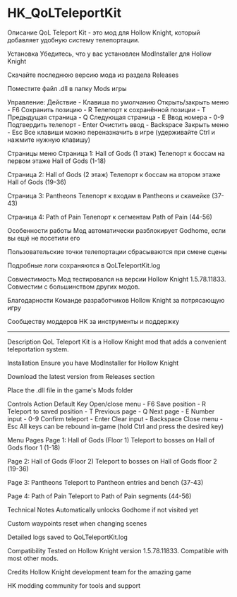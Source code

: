 ﻿# HK_QoLTeleportKit
Описание
QoL Teleport Kit - это мод для Hollow Knight, который добавляет удобную систему телепортации.

Установка
Убедитесь, что у вас установлен ModInstaller для Hollow Knight

Скачайте последнюю версию мода из раздела Releases

Поместите файл .dll в папку Mods игры

Управление:
Действие - Клавиша по умолчанию
Открыть/закрыть меню - F6
Сохранить позицию - R
Телепорт к сохранённой позиции - T
Предыдущая страница - Q
Следующая страница - E
Ввод номера - 0-9
Подтвердить телепорт - Enter
Очистить ввод - Backspace
Закрыть меню - Esc
Все клавиши можно переназначить в игре (удерживайте Ctrl и нажмите нужную клавишу)

Страницы меню
Страница 1: Hall of Gods (1 этаж)
Телепорт к боссам на первом этаже Hall of Gods (1-18)

Страница 2: Hall of Gods (2 этаж)
Телепорт к боссам на втором этаже Hall of Gods (19-36)

Страница 3: Pantheons
Телепорт к входам в Pantheons и скамейке (37-43)

Страница 4: Path of Pain
Телепорт к сегментам Path of Pain (44-56)

Особенности работы
Мод автоматически разблокирует Godhome, если вы ещё не посетили его

Пользовательские точки телепортации сбрасываются при смене сцены

Подробные логи сохраняются в QoLTeleportKit.log

Совместимость
Мод тестировался на версии Hollow Knight 1.5.78.11833. Совместим с большинством других модов.

Благодарности
Команде разработчиков Hollow Knight за потрясающую игру

Сообществу моддеров HK за инструменты и поддержку

------------------------------------------------------------------------------------------------------------------------------------------------------------------------------------------------------------------------
Description
QoL Teleport Kit is a Hollow Knight mod that adds a convenient teleportation system.



Installation
Ensure you have ModInstaller for Hollow Knight

Download the latest version from Releases section

Place the .dll file in the game's Mods folder

Controls
Action	Default Key
Open/close menu - F6
Save position - R
Teleport to saved position - T
Previous page - Q
Next page - E
Number input - 0-9
Confirm teleport - Enter
Clear input - Backspace
Close menu - Esc
All keys can be rebound in-game (hold Ctrl and press the desired key)

Menu Pages
Page 1: Hall of Gods (Floor 1)
Teleport to bosses on Hall of Gods floor 1 (1-18)

Page 2: Hall of Gods (Floor 2)
Teleport to bosses on Hall of Gods floor 2 (19-36)

Page 3: Pantheons
Teleport to Pantheon entries and bench (37-43)

Page 4: Path of Pain
Teleport to Path of Pain segments (44-56)

Technical Notes
Automatically unlocks Godhome if not visited yet

Custom waypoints reset when changing scenes

Detailed logs saved to QoLTeleportKit.log

Compatibility
Tested on Hollow Knight version 1.5.78.11833. Compatible with most other mods.

Credits
Hollow Knight development team for the amazing game

HK modding community for tools and support
